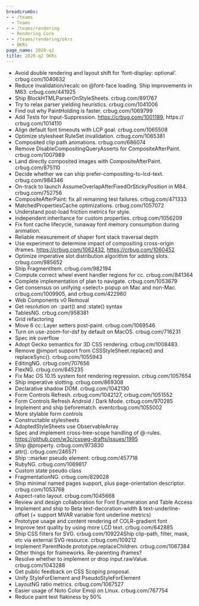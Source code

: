 ```yaml
---
breadcrumbs:
- - /teams
  - Teams
- - /teams/rendering
  - Rendering Core
- - /teams/rendering/okrs
  - OKRs
page_name: 2020-q2
title: 2020-q2 OKRs
---
```


*   Avoid double rendering and layout shift for ‘font-display:
            optional’. crbug.com/1040632
*   Reduce invalidation/recalc on @font-face loading. Ship improvements
            in M83. crbug.com/441925
*   Ship BlockHTMLParserOnStyleSheets. crbug.com/891767
*   Try to relax parser yielding heuristics. crbug.com/1041006
*   Find out why PaintHolding is faster. crbug.com/1069799
*   Add Tests for Input-Suppression. https://crbug.com/1001189, https://
            crbug.com/1014110
*   Align default font timeouts with LCP goal. crbug.com/1065508
*   Optimize stylesheet RuleSet invalidation. crbug.com/1065381
*   Composited clip path animations. crbug.com/686074
*   Remove DisableCompositingQueryAsserts for CompositeAfterPaint.
            crbug.com/1007989
*   Land directly composited images with CompositeAfterPaint.
            crbug.com/875110
*   Decide whether we can ship prefer-compositing-to-lcd-text.
            crbug.com/984346
*   On-track to launch AssumeOverlapAfterFixedOrStickyPosition in M84.
            crbug.com/752756
*   CompositeAfterPaint: fix all remaining test failures.
            crbug.com/471333
*   MatchedPropertiesCache optimizations. crbug.com/1057072
*   Understand post-load friction metrics for style.
*   Independent inheritance for custom properties. crbug.com/1056209
*   Fix font cache lifecycle, runaway font memory consumption during
            animation.
*   Reliable measurement of shaper font stack traversal depth
*   Use experiment to determine impact of compositing cross-origin
            iframes. https://crbug.com/1062432, https://crbug.com/1060452
*   Optimize imperative slot distribution algorithm for adding slots.
            crbug.com/985652
*   Ship FragmentItem. crbug.com/982194
*   Compute correct wheel event handler regions for cc. crbug.com/841364
*   Complete implementation of plan to navigate. crbug.com/1053679
*   Get consensus on unifying &lt;select&gt; popup on Mac and non-Mac.
            crbug.com/1009905, and crbug.com/422960
*   Web Components v0 Removal
*   Get resolution on ::part() and :state() syntax
*   TablesNG. crbug.com/958381
*   Grid refactoring
*   Move 6 cc::Layer setters post-paint. crbug.com/1069546
*   Turn on use-zoom-for-dsf by default on MacOS. crbug.com/716231
*   Spec ink overflow
*   Adopt Gecko semantics for 3D CSS rendering. crbug.cm/1008483.
*   Remove @import support from CSSStyleSheet.replace() and
            replaceSync(). crbug.com/1055943
*   EditingNG. crbug.com/707656
*   FlexNG. crbug.com/845235
*   Fix Mac OS 10.15 system font rendering regression. crbug.com/1057654
*   Ship imperative slotting. crbug.com/869308
*   Declarative shadow DOM. crbug.com/1042130
*   Form Controls Refresh. crbug.com/1042127, crbug.com/1051552
*   Form Controls Refresh Android / Dark Mode. crbug.com/970285
*   Implement and ship beforematch. eventcrbug.com/1055002
*   More stylable form controls
*   Constructable stylesheets
*   AdoptedStyleSheets use ObservableArray
*   Spec and implement cross-tree-scope handling of @-rules.
            https://github.com/w3c/csswg-drafts/issues/1995
*   Ship @property. crbug.com/973830
*   attr(). crbug.com/246571
*   Ship ::marker pseudo element. crbug.com/457718
*   RubyNG. crbug.com/1069817
*   Custom state pseudo class
*   FragmentationNG. crbug.com/829028
*   Ship minimal named pages support, plus page-orientation descriptor.
            crbug.com/1053768
*   Aspect-ratio layout. crbug.com/1045668
*   Review and design collaboration for Font Enumeration and Table
            Access
*   Implement and ship to Beta text-decoration-width &
            text-underline-offset (+ support MVAR variable font underline
            metrics)
*   Prototype usage and content rendering of COLR-gradient font
*   Improve text quality by using more LCD text. crbug.com/642885
*   Ship CSS filters for SVG. crbug.com/109224Ship clip-path, filter,
            mask, etc via external SVG resource. crbug.com/109212
*   Implement ParentNode.prototype.replaceChildren. crbug.com/1067384
*   Other things for frameworks. Re-parenting iframes?
*   Resolve whether to implement or drop input.rawValue.
            crbug.com/1043288
*   Get public feedback on CSS Scoping proposal.
*   Unify StyleForElement and PseudoStyleForElement
*   LayoutNG ratio metrics. crbug.com/1067527
*   Easier usage of Noto Color Emoji on Linux. crbug.com/767754
*   Reduce paint test flakiness by 50%
